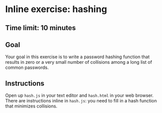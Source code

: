 # Inline exercise: hashing
## Time limit: 10 minutes

## Goal

Your goal in this exercise is to write a password hashing function that results
in zero or a very small number of collisions among a long list of common
passwords.

## Instructions

Open up `hash.js` in your text editor and `hash.html` in your web browser. There
are instructions inline in `hash.js`: you need to fill in a hash function that
minimizes collisions.
